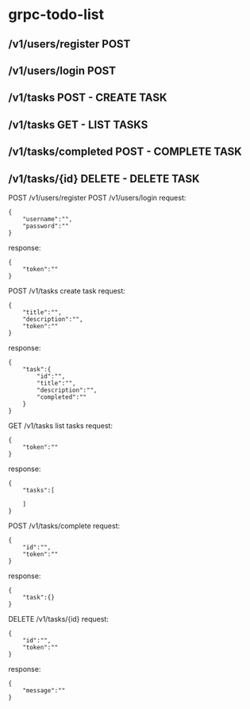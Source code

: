 # grpc-todo-list
## /v1/users/register POST
## /v1/users/login POST

## /v1/tasks POST - CREATE TASK
## /v1/tasks GET - LIST TASKS
## /v1/tasks/completed POST - COMPLETE TASK
## /v1/tasks/{id} DELETE - DELETE TASK

POST /v1/users/register
POST /v1/users/login
request:
```
{
    "username":"",
    "password":""
}
```
response:
```
{
    "token":""
}
```

POST   /v1/tasks        create task
request:
```
{
    "title":"",
    "description":"",
    "token":""
}
```
response:
```
{
    "task":{
        "id":"",
        "title":"",
        "description":"",
        "completed":""
    }
}
```

GET    /v1/tasks        list tasks
request:
```
{
    "token":""
}
```
response:
```
{
    "tasks":[

    ]
}
```

POST   /v1/tasks/complete
request:
```
{
    "id":"",
    "token":""
}
```
response:
```
{
    "task":{}
}
```

DELETE /v1/tasks/{id}
request:
```
{
    "id":"",
    "token":""
}
```
response:
```
{
    "message":""
}
```
